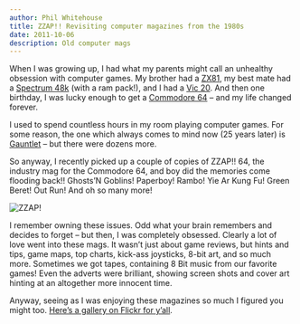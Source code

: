 ```yaml
---
author: Phil Whitehouse
title: ZZAP!! Revisiting computer magazines from the 1980s
date: 2011-10-06
description: Old computer mags
---
```


When I was growing up, I had what my parents might call an unhealthy obsession with computer games. My brother had a [ZX81](http://en.wikipedia.org/wiki/ZX81), my best mate had a [Spectrum 48k](http://en.wikipedia.org/wiki/ZX_Spectrum) (with a ram pack!), and I had a [Vic 20](http://en.wikipedia.org/wiki/Commodore_VIC-20). And then one birthday, I was lucky enough to get a [Commodore 64](http://en.wikipedia.org/wiki/Commodore_64) – and my life changed forever.

I used to spend countless hours in my room playing computer games. For some reason, the one which always comes to mind now (25 years later) is [Gauntlet](http://en.wikipedia.org/wiki/Gauntlet_(arcade_game)) – but there were dozens more.

So anyway, I recently picked up a couple of copies of ZZAP!! 64, the industry mag for the Commodore 64, and boy did the memories come flooding back!! Ghosts’N Goblins! Paperboy! Rambo! Yie Ar Kung Fu! Green Beret! Out Run! And oh so many more!

![ZZAP!](/img/5975111975_a78305cbf0_c.jpg)

I remember owning these issues. Odd what your brain remembers and decides to forget – but then, I was completely obsessed. Clearly a lot of love went into these mags. It wasn’t just about game reviews, but hints and tips, game maps, top charts, kick-ass joysticks, 8-bit art, and so much more. Sometimes we got tapes, containing 8 Bit music from our favorite games! Even the adverts were brilliant, showing screen shots and cover art hinting at an altogether more innocent time.

Anyway, seeing as I was enjoying these magazines so much I figured you might too. [Here’s a gallery on Flickr for y’all](https://www.flickr.com/photos/philliecasablanca/albums/72157627155245909).

